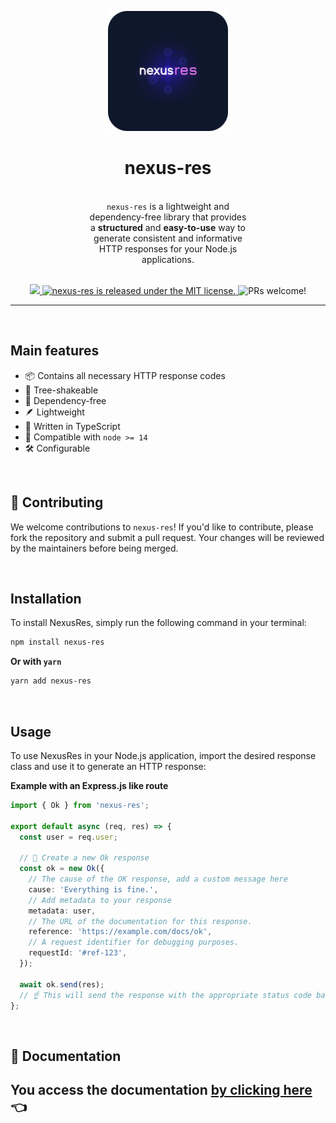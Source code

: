 <p align="center">
  <a href="https://www.npmjs.com/package/nexus-res">
    <img alt="nexus-res" src="./assets/logo.png" width="192" />
  </a>
</p>
<h1 align="center">
  nexus-res
</h1>
<br />
<p align="center" style="max-width:50%;margin:0 auto;">
  <code>nexus-res</code> is a lightweight and dependency-free library that provides a <b>structured</b> and <b>easy-to-use</b> way to generate consistent and informative HTTP responses for your Node.js applications.
</p>
<br />
<p align="center">
  <a href="https://github.com/adevinwild/nexus-res/actions/workflows/main.yml" title="CI">
    <img src="https://github.com/adevinwild/nexus-res/actions/workflows/main.yml/badge.svg?branch=main" />
  </a>
  <a href="./LICENSE">
    <img src="https://img.shields.io/badge/license-MIT-blue.svg" alt="nexus-res is released under the MIT license." />
  </a>
  <img src="https://img.shields.io/badge/PRs-welcome-brightgreen.svg?style=flat" alt="PRs welcome!" />
</p>

---

<br />

## Main features

- 📦 Contains all necessary HTTP response codes
- 🌳 Tree-shakeable
- 🤌 Dependency-free
- 🪶 Lightweight
- 🔵 Written in TypeScript
- 🤖 Compatible with `node >= 14`
- 🛠 Configurable

<br />

## 🤝 Contributing

We welcome contributions to `nexus-res`! If you'd like to contribute, please fork the repository and submit a pull request. Your changes will be reviewed by the maintainers before being merged.

<br  />

## Installation

To install NexusRes, simply run the following command in your terminal:

```bash
npm install nexus-res
```

**Or with `yarn`**

```bash
yarn add nexus-res
```

<br />

## Usage

To use NexusRes in your Node.js application, import the desired response class and use it to generate an HTTP response:

**Example with an Express.js like route**

```ts
import { Ok } from 'nexus-res';

export default async (req, res) => {
  const user = req.user;

  // 🎉 Create a new Ok response
  const ok = new Ok({
    // The cause of the OK response, add a custom message here
    cause: 'Everything is fine.',
    // Add metadata to your response
    metadata: user,
    // The URL of the documentation for this response.
    reference: 'https://example.com/docs/ok',
    // A request identifier for debugging purposes.
    requestId: '#ref-123',
  });

  await ok.send(res);
  // ☝️ This will send the response with the appropriate status code based on your config
};
```

<br />

## 📖 Documentation

## You access the documentation [by clicking here](https://github.com/adevinwild/nexus-res/wiki/Wiki-nexus-res) 👈
